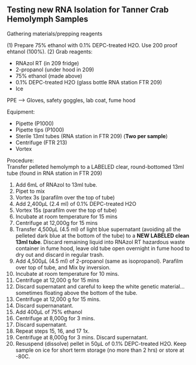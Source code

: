 ## Testing new RNA Isolation for Tanner Crab Hemolymph Samples 

Gathering materials/prepping reagents

(1) Prepare 75% ethanol with 0.1% DEPC-treated H2O. Use 200 proof ehtanol (100%). 
(2) Grab reagents:
- RNAzol RT (in 209 fridge)
- 2-propanol (under hood in 209)
- 75% ethanol (made above)
- 0.1% DEPC-treated H2O (glass bottle RNA station FTR 209)
- Ice

PPE --> Gloves, safety goggles, lab coat, fume hood

Equipment:
- Pipette (P1000)
- Pipette tips (P1000)
- Sterile 13ml tubes (RNA station in FTR 209) (**Two per sample**)
- Centrifuge (FTR 213)
- Vortex
 
Procedure:          
Transfer pelleted hemolymph to a LABELED clear, round-bottomed 13ml tube (found in RNA station in FTR 209)

1. Add 6mL of RNAzol to 13ml tube.
2. Pipet to mix
3. Vortex 3s (parafilm over the top of tube)
4. Add 2,400µL (2.4 ml) of 0.1% DEPC-treated H2O
5. Vortex 15s (parafilm over the top of tube)
6. Incubate at room temperature for 15 mins
7. Centrifuge at 12,000g for 15 mins
8. Transfer 4,500µL (4.5 ml) of light blue supernatant (avoiding all the pelleted dark blue at the bottom of the tube) to a **NEW LABELED clean 13ml tube**. Discard remaining liquid into RNAzol RT hazardous waste container in fume hood, leave old tube open overnight in fume hood to dry out and discard in regular trash.
9. Add 4,500µL (4.5 ml) of 2-propanol (same as isopropanol). Parafilm over top of tube, and Mix by inversion.
10. Incubate at room temperature for 10 mins.
11. Centrifuge at 12,000 g for 15 mins
12. Discard supernatant and careful to keep the white genetic material... sometimes floating above the bottom of the tube. 
13. Centrifuge at 12,000 g for 15 mins.
14. Discard supernanatant.
15. Add 400µL of 75% ethanol 
16. Centrifuge at 8,000g for 3 mins.
17. Discard supernatant.
18. Repeat steps 15, 16, and 17 1x.
19. Centrifuge at 8,000g for 3 mins. Discard supernatant.
20. Resuspend (dissolve) pellet in 50µL of 0.1% DEPC-treated H2O.
Keep sample on ice for short term storage (no more than 2 hrs) or store at -80C.
